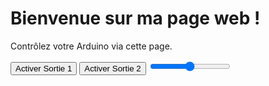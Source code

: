 <!DOCTYPE html>
<html>
<head>
    <title>Ma Page Web</title>
</head>
<body>
    <h1>Bienvenue sur ma page web !</h1>
    <p>Contrôlez votre Arduino via cette page.</p>
    <button onclick="sendCommand('A')">Activer Sortie 1</button>
    <button onclick="sendCommand('B')">Activer Sortie 2</button>
    <input type="range" min="0" max="255" id="slider" onchange="sendSliderValue()">
    <script>
        function sendCommand(command) {
            fetch('http://adresse-ip-de-votre-arduino/' + command)
            .then(response => response.text())
            .then(data => console.log(data));
        }

        function sendSliderValue() {
            var value = document.getElementById('slider').value;
            fetch('http://adresse-ip-de-votre-arduino/slider/' + value)
            .then(response => response.text())
            .then(data => console.log(data));
        }
    </script>
</body>
</html>
